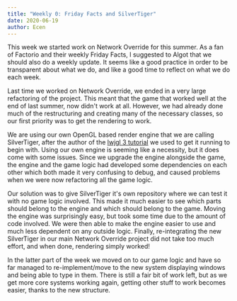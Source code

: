 ```yaml
---
title: "Weekly 0: Friday Facts and SilverTiger"
date: 2020-06-19
author: Ecen
---
```


This week we started work on Network Override for this summer. As a fan of Factorio and their weekly Friday Facts, I suggested to Algot that we should also do a weekly update. It seems like a good practice in order to be transparent about what we do, and like a good time to reflect on what we do each week.

Last time we worked on Network Override, we ended in a very large refactoring of the project. This meant that the game that worked well at the end of last summer, now didn't work at all. However, we had already done much of the restructuring and creating many of the necessary classes, so our first priority was to get the rendering to work.

We are using our own OpenGL based render engine that we are calling SilverTiger, after the author of the [lwjgl 3 tutorial](https://github.com/SilverTiger/lwjgl3-tutorial) we used to get it running to begin with. Using our own engine is seeming like a necessity, but it does come with some issues. Since we upgrade the engine alongside the game, the engine and the game logic had developed some dependencies on each other which both made it very confusing to debug, and caused problems when we were now refactoring all the game logic.

Our solution was to give SilverTiger it's own repository where we can test it with no game logic involved. This made it much easier to see which parts should belong to the engine and which should belong to the game. Moving the engine was surprisingly easy, but took some time due to the amount of code involved. We were then able to make the engine easier to use and much less dependent on any outside logic. Finally, re-integrating the new SilverTiger in our main Network Override project did not take too much effort, and when done, rendering simply worked!

In the latter part of the week we moved on to our game logic and have so far managed to re-implement/move to the new system displaying windows and being able to type in them. There is still a fair bit of work left, but as we get more core systems working again, getting other stuff to work becomes easier, thanks to the new structure.
